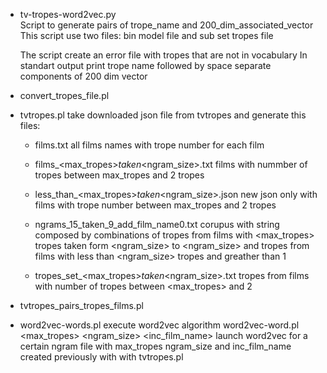 - tv-tropes-word2vec.py  
  Script to generate pairs of trope_name and 200_dim_associated_vector  
  This script use two files: bin model file and sub set tropes file
  
  The script create an error file with tropes that are not in vocabulary
  In standart output print trope name followed by space separate components of 200 dim vector

- convert_tropes_file.pl  

- tvtropes.pl
  take downloaded json file from tvtropes and generate this files:
  - films.txt
    all films names with trope number for each film

  - films_<max_tropes>_taken_<ngram_size>.txt
    films with nummber of tropes between max_tropes and 2 tropes

  - less_than_<max_tropes>_taken_<ngram_size>.json
    new json only with films with trope number between max_tropes and 2 tropes

  - ngrams_15_taken_9_add_film_name0.txt
    corupus with string composed by combinations of tropes from films with
    <max_tropes> tropes
    taken form <ngram_size> to <ngram_size> and tropes from films with less than
    <ngram_size> tropes and greather than 1

   - tropes_set_<max_tropes>_taken_<ngram_size>.txt
    tropes from films with number of tropes between <max_tropes> and 2

- tvtropes_pairs_tropes_films.pl  

- word2vec-words.pl
  execute word2vec algorithm
  word2vec-word.pl <max_tropes> <ngram_size> <inc_film_name>
  launch word2vec for a certain ngram file with max_tropes ngram_size and inc_film_name
  created previously with with tvtropes.pl
